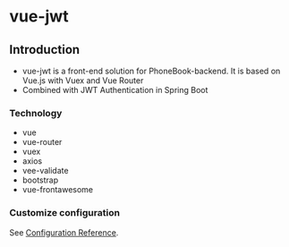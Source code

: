 # vue-jwt
## Introduction
- vue-jwt is a front-end solution for PhoneBook-backend. It is based on Vue.js with Vuex and Vue Router
- Combined with JWT Authentication in Spring Boot

### Technology
- vue
- vue-router
- vuex
- axios
- vee-validate
- bootstrap
- vue-frontawesome

### Customize configuration
See [Configuration Reference](https://cli.vuejs.org/config/).
